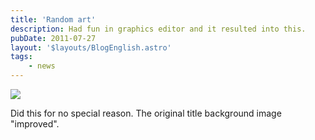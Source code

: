 ```yaml
---
title: 'Random art'
description: Had fun in graphics editor and it resulted into this.
pubDate: 2011-07-27
layout: '$layouts/BlogEnglish.astro'
tags:
    - news
---
```


![](/wp-content/uploads/2011/07/The_Settlers_II_artwork.jpg)

Did this for no special reason. The original title background image "improved".
